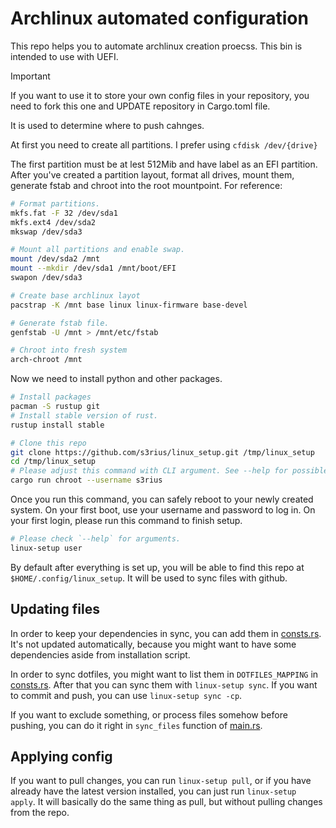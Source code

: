 # Archlinux automated configuration

This repo helps you to automate archlinux creation proecss.
This bin is intended to use with UEFI.

> [!IMPORTANT]  
> If you want to use it to store your own config files in your repository,
> you need to fork this one and UPDATE repository in Cargo.toml file.
> 
> It is used to determine where to push cahnges.

At first you need to create all partitions.
I prefer using `cfdisk /dev/{drive}`

The first partition must be at lest 512Mib and have label as an EFI partition.
After you've created a partition layout, format all drives, mount them, generate fstab and chroot into the root mountpoint. For reference:

```bash
# Format partitions.
mkfs.fat -F 32 /dev/sda1
mkfs.ext4 /dev/sda2
mkswap /dev/sda3

# Mount all partitions and enable swap.
mount /dev/sda2 /mnt
mount --mkdir /dev/sda1 /mnt/boot/EFI
swapon /dev/sda3

# Create base archlinux layot
pacstrap -K /mnt base linux linux-firmware base-devel

# Generate fstab file.
genfstab -U /mnt > /mnt/etc/fstab

# Chroot into fresh system
arch-chroot /mnt
```

Now we need to install python and other packages. 

```bash
# Install packages
pacman -S rustup git
# Install stable version of rust.
rustup install stable

# Clone this repo
git clone https://github.com/s3rius/linux_setup.git /tmp/linux_setup
cd /tmp/linux_setup
# Please adjust this command with CLI argument. See --help for possible config values.
cargo run chroot --username s3rius
```

Once you run this command, you can safely reboot to your newly created system. On your first boot,
use your username and password to log in. On your first login, please run this command to finish setup.

```bash
# Please check `--help` for arguments.
linux-setup user
```

By default after everything is set up, you will be able to find this repo at `$HOME/.config/linux_setup`.
It will be used to sync files with github.

## Updating files

In order to keep your dependencies in sync, you can add them in [consts.rs](./src/consts.rs). It's not updated automatically, because you might want to have some dependencies aside from installation script.

In order to sync dotfiles, you might want to list them in `DOTFILES_MAPPING` in [consts.rs](./src/consts.rs). After that you can sync them with `linux-setup sync`. If you want to commit and push, you can use `linux-setup sync -cp`.

If you want to exclude something, or process files somehow before pushing, you can do it right in `sync_files` function of [main.rs](./src/main.rs).

## Applying config

If you want to pull changes, you can run `linux-setup pull`, or if you have already have the latest version installed, you can just run `linux-setup apply`. It will basically do the same thing as pull, but without pulling changes from the repo.
